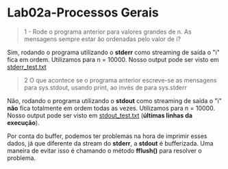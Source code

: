 # Lab02a-Processos Gerais
> 1 - Rode o programa anterior para valores grandes de n. As
mensagens sempre estar ̃ao ordenadas pelo valor de i?

Sim, rodando o programa utilizando o **stderr** como streaming de saída o "i" fica em ordem. Utilizamos para n = 10000. Nosso output pode ser visto em [stderr_test.txt](stderr_test.txt)


> 2 O que acontece se o programa anterior escreve-se as mensagens
para sys.stdout, usando print, ao invés de para sys.stderr

Não, rodando o programa utilizando o **stdout** como streaming de saída o "i" **não** fica totalmente em ordem todas as vezes. Utilizamos para n = 10000. 
Nosso output pode ser visto em [stdout_test.txt](stdout_test.txt) (**últimas linhas da execução**).

Por conta do buffer, podemos ter problemas na hora de imprimir esses dados, já que diferente da stream do **stderr**, a **stdout** é bufferizada. Uma maneira de evitar isso é chamando o método **fflush()** para resolver o problema.
